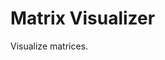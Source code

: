 # Matrix Visualizer
Visualize matrices.

<!-- Link to the deployed app: [https://alessandrotambellini.github.io/3d-matrix-visualizer/](https://alessandrotambellini.github.io/3d-matrix-visualizer/).
Instead, to run the app locally:
- `npm i`
- `npm run start` -->
